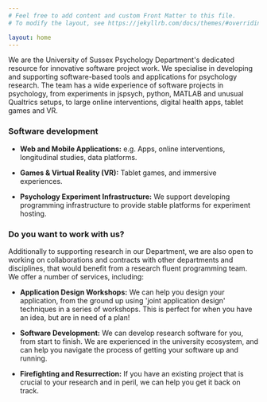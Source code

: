 ```yaml
---
# Feel free to add content and custom Front Matter to this file.
# To modify the layout, see https://jekyllrb.com/docs/themes/#overriding-theme-defaults

layout: home
---
```


We are the University of Sussex Psychology Department's dedicated resource for innovative software 
project work.  We specialise in developing and supporting software-based tools and applications for psychology research. 
The team has a wide experience of software projects in psychology, from experiments in jspsych, python, MATLAB and 
unusual Qualtrics setups, to large online interventions, digital health apps, tablet games and VR.

### Software development

*   **Web and Mobile Applications:** e.g. Apps, online interventions, longitudinal studies, data platforms.

*   **Games & Virtual Reality (VR):** Tablet games, and immersive experiences.

*   **Psychology Experiment Infrastructure:** We support developing programming infrastructure to provide stable platforms for experiment hosting.

### Do you want to work with us?

Additionally to supporting research in our Department, we are also open to working on collaborations and contracts with other departments and disciplines,
that would benefit from a research fluent programming team.  We offer
a number of services, including:

*  **Application Design Workshops:** We can help you design your application, from the ground up using 'joint application 
design' techniques in a series of workshops.  This is perfect for when you have an idea, but are in need of a plan! 

*  **Software Development:** We can develop research software for you, from start to finish. We are experienced in the 
university ecosystem, and can help you navigate the process of getting your software up and running.

*  **Firefighting and Resurrection:** If you have an existing project that is crucial to your research and in peril, we can help you get it back on track.
